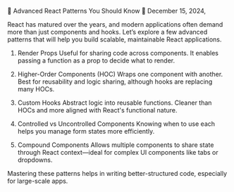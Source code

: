 🧠 Advanced React Patterns You Should Know
📅 December 15, 2024,

React has matured over the years, and modern applications often demand more than just components and hooks. Let’s explore a few advanced patterns that will help you build scalable, maintainable React applications.

1. Render Props
Useful for sharing code across components. It enables passing a function as a prop to decide what to render.

2. Higher-Order Components (HOC)
Wraps one component with another. Best for reusability and logic sharing, although hooks are replacing many HOCs.

3. Custom Hooks
Abstract logic into reusable functions. Cleaner than HOCs and more aligned with React's functional nature.

4. Controlled vs Uncontrolled Components
Knowing when to use each helps you manage form states more efficiently.

5. Compound Components
Allows multiple components to share state through React context—ideal for complex UI components like tabs or dropdowns.

Mastering these patterns helps in writing better-structured code, especially for large-scale apps.

